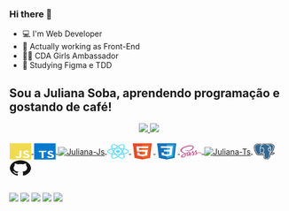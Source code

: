 ### Hi there 👋


- 💻 I'm Web Developer
- 🎯 Actually working as Front-End
- 👩‍💻 CDA Girls Ambassador
- 📝 Studying Figma e TDD

<!--
**JulianaSobaJava/JulianaSobaJava** is a ✨ _special_ ✨ repository because its `README.md` (this file) appears on your GitHub profile.

Here are some ideas to get you started:

- 🔭 I’m currently working on ...
- 🌱 I’m currently learning ...
- 👯 I’m looking to collaborate on ...
- 🤔 I’m looking for help with ...
- 💬 Ask me about ...
- 📫 How to reach me: ...
- 😄 Pronouns: She/Her
- ⚡ Fun fact: ...
-->
## Sou a Juliana Soba, aprendendo programação e gostando de café!
<div align="center">
  <a href="https://github.com/JulianaSobaJava">
  <img height="160em" src="https://github-readme-stats.vercel.app/api?username=JulianaSobaJava&show_icons=true&theme=dracula&include_all_commits=true&count_private=true"/>
  <img height="160em" src="https://github-readme-stats.vercel.app/api/top-langs/?username=JulianaSobaJava&layout=compact&langs_count=7&theme=dracula"/>
</div>
  
<div style="display: inline_block"><br>
  <img align="center" alt="Juliana-Js" height="30" width="40" src="https://raw.githubusercontent.com/devicons/devicon/master/icons/javascript/javascript-plain.svg">
  <img align="center" alt="Juliana-Ts" height="30" width="40" src="https://raw.githubusercontent.com/devicons/devicon/master/icons/typescript/typescript-plain.svg">
  <img align="center" alt="Juliana-Js" height="30" width="40" src="https://cdn.jsdelivr.net/gh/devicons/devicon/icons/nodejs/nodejs-original.svg" />

  <img align="center" alt="Juliana-React" height="30" width="40" src="https://raw.githubusercontent.com/devicons/devicon/master/icons/react/react-original.svg">
  <img align="center" alt="Juliana-HTML" height="30" width="40" src="https://raw.githubusercontent.com/devicons/devicon/master/icons/html5/html5-original.svg">
  <img align="center" alt="Juliana-CSS" height="30" width="40" src="https://raw.githubusercontent.com/devicons/devicon/master/icons/css3/css3-original.svg"> 
   <img align="center" alt="Juliana-Sass" height="30" width="40" src="https://raw.githubusercontent.com/devicons/devicon/master/icons/sass/sass-original.svg"> 
  <img align="center" alt="Juliana-Ts" height="30" width="40" src="https://cdn.jsdelivr.net/gh/devicons/devicon/icons/nextjs/nextjs-original.svg">
  <img align="center" alt="MA-CSS" height="30" width="40" src="https://raw.githubusercontent.com/devicons/devicon/master/icons/postgresql/postgresql-original.svg">
  <img align="center" alt="MA-CSS" height="30" width="40" src="https://raw.githubusercontent.com/devicons/devicon/master/icons/github/github-original.svg"> 
</div>
  
  ##
  <div>  
  <a href="https://instagram.com/julianasobajava23" target="_blank"><img src="https://img.shields.io/badge/-Instagram-%23E4405F?style=for-the-badge&logo=instagram&logoColor=white" target="_blank"></a>
 <a href="https://discord.com/Juliana Soba Java#6625" target="_blank"><img src="https://img.shields.io/badge/Discord-7289DA?style=for-the-badge&logo=discord&logoColor=white" target="_blank"></a> 
  <a href = "mailto:julianasobajava23@gmail.com"><img src="https://img.shields.io/badge/Gmail-D14836?style=for-the-badge&logo=gmail&logoColor=white" target="_blank"></a>
  <a href="https://www.linkedin.com/in/juliana-soba-a84126216" target="_blank"><img src="https://img.shields.io/badge/-LinkedIn-%230077B5?style=for-the-badge&logo=linkedin&logoColor=white" target="_blank"></a> 
    <a href="https://www.facebook.com/julianasobajava23" target="_blank"><img src="https://img.shields.io/badge/Facebook-1877F2?style=for-the-badge&logo=facebook&logoColor=white" target="_blank"></a>
      </div>
  

